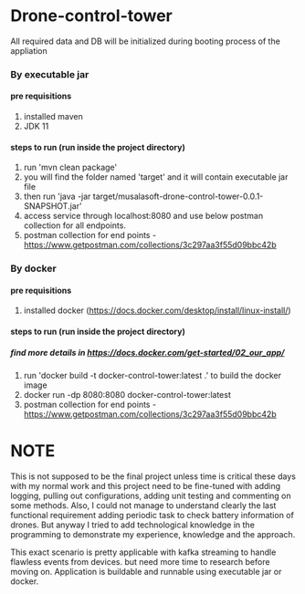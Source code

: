 # Drone-control-tower
All required data and DB will be initialized during booting process of the appliation
### By executable jar
#### pre requisitions
1. installed maven
2. JDK 11

#### steps to run (run inside the project directory)
1. run 'mvn clean package'
2. you will find the folder named 'target' and it will contain executable jar file
3. then run 'java -jar target/musalasoft-drone-control-tower-0.0.1-SNAPSHOT.jar'
4. access service through localhost:8080 and use below postman collection for all endpoints.
5. postman collection for end points - https://www.getpostman.com/collections/3c297aa3f55d09bbc42b



### By docker
#### pre requisitions
1. installed docker (https://docs.docker.com/desktop/install/linux-install/)

#### steps to run (run inside the project directory)
##### find more details in https://docs.docker.com/get-started/02_our_app/
1. run 'docker build -t docker-control-tower:latest .' to build the docker image
2. docker run -dp 8080:8080 docker-control-tower:latest
3. postman collection for end points - https://www.getpostman.com/collections/3c297aa3f55d09bbc42b


# NOTE
This is not supposed to be the final project unless time is critical these days with my normal work and this project need to be fine-tuned with
adding logging, pulling out configurations, adding unit testing and commenting on some methods. Also, I could not manage to understand clearly the last functional requirement adding periodic task to check battery information of drones.
But anyway I tried to add technological knowledge in the programming to demonstrate my experience, knowledge and the approach.

This exact scenario is pretty applicable with kafka streaming to handle flawless events from devices. but need more time to research before moving on.
Application is buildable and runnable using executable jar or docker. 



